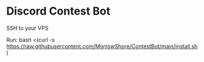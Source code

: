# Discord Contest Bot


SSH to your VPS

Run:
bash <(curl -s https://raw.githubusercontent.com/MorrowShore/ContestBot/main/install.sh)
